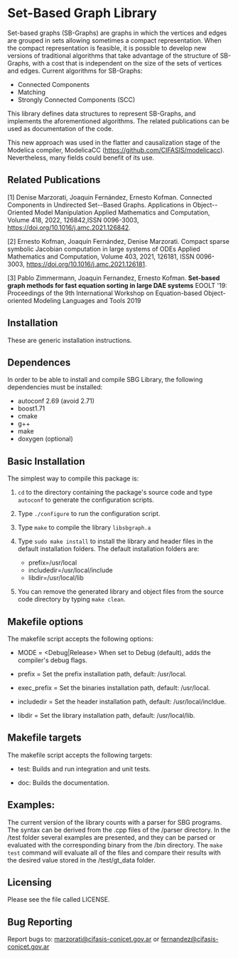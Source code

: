 # Set-Based Graph Library

Set-based graphs (SB-Graphs) are graphs in which the vertices and edges are grouped in sets allowing sometimes a compact representation. When the compact representation is feasible, it is possible to develop new versions of traditional algorithms that take advantage of the structure of SB-Graphs, with a cost that is independent on the size of the sets of vertices and edges. Current algorithms for SB-Graphs:

  * Connected Components
  * Matching
  * Strongly Connected Components (SCC)

This library defines data structures to represent SB-Graphs, and implements the aforementioned algorithms. The related publications can be used as documentation of the code.

This new approach was used in the flatter and causalization stage of the Modelica compiler, ModelicaCC (https://github.com/CIFASIS/modelicacc). Nevertheless, many fields could benefit of its use.

## Related Publications

[1] Denise Marzorati, Joaquin Fernández, Ernesto Kofman. Connected Components in Undirected Set--Based Graphs. Applications in Object--Oriented Model Manipulation Applied Mathematics and Computation, Volume 418, 2022, 126842,ISSN 0096-3003, https://doi.org/10.1016/j.amc.2021.126842.

[2] Ernesto Kofman, Joaquín Fernández, Denise Marzorati. Compact sparse symbolic Jacobian computation in large systems of ODEs Applied Mathematics and Computation, Volume 403, 2021, 126181, ISSN 0096-3003, https://doi.org/10.1016/j.amc.2021.126181.

[3] Pablo Zimmermann, Joaquin Fernandez, Ernesto Kofman.
**Set-based graph methods for fast equation sorting in large DAE systems**
 EOOLT '19: Proceedings of the 9th International Workshop on Equation-based Object-oriented Modeling Languages and Tools 2019

## Installation

These are generic installation instructions.

## Dependences

In order to be able to install and compile SBG Library, 
the following  dependencies must be installed: 

  * autoconf 2.69 (avoid 2.71)
  * boost1.71
  * cmake
  * g++
  * make
  * doxygen (optional)     

## Basic Installation

The simplest way to compile this package is:

  1. `cd` to the directory containing the package's source code and type
     `autoconf` to generate the configuration scripts.
  
  2. Type `./configure` to run the configuration script. 
      
  3. Type `make` to compile the library `libsbgraph.a`

  4. Type `sudo make install` to install the library and header files in the 
    default installation folders.
    The default installation folders are:
      * prefix=/usr/local
      * includedir=/usr/local/include
      * libdir=/usr/local/lib

  5. You can remove the generated library and object files from the
     source code directory by typing `make clean`.  

## Makefile options

The makefile script accepts the following options:

  * MODE = <Debug|Release> 	When set to Debug (default), adds the compiler's debug flags.

  * prefix = <Installation prefix path> 	Set the prefix installation path, default: /usr/local.

  * exec_prefix = <Binaries installation path> 	Set the binaries installation path, default: /usr/local.

  * includedir = <Headers installation path> 	Set the header installation path, default: /usr/local/incldue.

  * libdir = <Library installation path> 	Set the library installation path, default: /usr/local/lib.

## Makefile targets

The makefile script accepts the following targets:

  * test: 		Builds and run integration and unit tests.

  * doc:      Builds the documentation.

## Examples:			   

The current version of the library counts with a parser for SBG programs. The syntax can be derived from the .cpp files of the /parser directory. In the /test folder several examples are presented, and they can be parsed or evaluated with the corresponding binary from the /bin directory. The `make test` command will evaluate all of the files and compare their results with the desired value stored in the /test/gt_data folder.

## Licensing

Please see the file called LICENSE.

## Bug Reporting

Report bugs to: marzorati@cifasis-conicet.gov.ar or fernandez@cifasis-conicet.gov.ar
